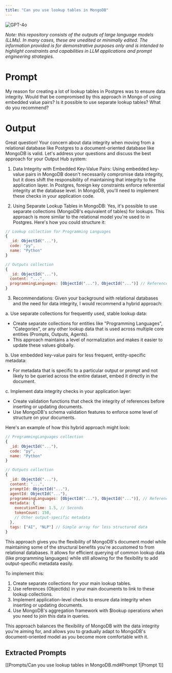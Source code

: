 ```yaml
---
title: "Can you use lookup tables in MongoDB"
---
```

![GPT-4o](https://img.shields.io/badge/GPT--4o-3333FF?style=for-the-badge&logo=openai&logoColor=white)



*Note: this repository consists of the outputs of large language models (LLMs). In many cases, these are unedited or minimally edited. The information provided is for demonstrative purposes only and is intended to highlight constraints and capabilities in LLM applications and prompt engineering strategies.*


# Prompt
My reason for creating a lot of lookup tables in Postgres was to ensure data integrity. Would that be compromised by this approach in Mongo of using embedded value pairs? Is it possible to use separate lookup tables? What do you recommend?

# Output

Great question! Your concern about data integrity when moving from a relational database like Postgres to a document-oriented database like MongoDB is valid. Let's address your questions and discuss the best approach for your Output Hub system:

1. Data Integrity with Embedded Key-Value Pairs:
Using embedded key-value pairs in MongoDB doesn't necessarily compromise data integrity, but it does shift the responsibility of maintaining that integrity to the application layer. In Postgres, foreign key constraints enforce referential integrity at the database level. In MongoDB, you'll need to implement these checks in your application code.

2. Using Separate Lookup Tables in MongoDB:
Yes, it's possible to use separate collections (MongoDB's equivalent of tables) for lookups. This approach is more similar to the relational model you're used to in Postgres. Here's how you could structure it:

```javascript
// Lookup collection for Programming Languages
{
  _id: ObjectId("..."),
  code: "py",
  name: "Python"
}

// Outputs collection
{
  _id: ObjectId("..."),
  content: "...",
  programmingLanguages: [ObjectId("..."), ObjectId("...")] // References to Programming Languages
}
```

3. Recommendations:
Given your background with relational databases and the need for data integrity, I would recommend a hybrid approach:

a. Use separate collections for frequently used, stable lookup data:
   - Create separate collections for entities like "Programming Languages", "Categories", or any other lookup data that is used across multiple core entities (Prompts, Outputs, Agents).
   - This approach maintains a level of normalization and makes it easier to update these values globally.

b. Use embedded key-value pairs for less frequent, entity-specific metadata:
   - For metadata that is specific to a particular output or prompt and not likely to be queried across the entire dataset, embed it directly in the document.

c. Implement data integrity checks in your application layer:
   - Create validation functions that check the integrity of references before inserting or updating documents.
   - Use MongoDB's schema validation features to enforce some level of structure on your documents.

Here's an example of how this hybrid approach might look:

```javascript
// ProgrammingLanguages collection
{
  _id: ObjectId("..."),
  code: "py",
  name: "Python"
}

// Outputs collection
{
  _id: ObjectId("..."),
  content: "...",
  promptId: ObjectId("..."),
  agentId: ObjectId("..."),
  programmingLanguages: [ObjectId("..."), ObjectId("...")], // References to ProgrammingLanguages
  metadata: {
    executionTime: 1.5, // Seconds
    tokenCount: 150,
    // Other output-specific metadata
  },
  tags: ["AI", "NLP"] // Simple array for less structured data
}
```

This approach gives you the flexibility of MongoDB's document model while maintaining some of the structural benefits you're accustomed to from relational databases. It allows for efficient querying of common lookup data (like programming languages) while still allowing for the flexibility to add output-specific metadata easily.

To implement this:
1. Create separate collections for your main lookup tables.
2. Use references (ObjectIds) in your main documents to link to these lookup collections.
3. Implement application-level checks to ensure data integrity when inserting or updating documents.
4. Use MongoDB's aggregation framework with $lookup operations when you need to join this data in queries.

This approach balances the flexibility of MongoDB with the data integrity you're aiming for, and allows you to gradually adapt to MongoDB's document-oriented model as you become more comfortable with it.
 




## Extracted Prompts
[[Prompts/Can you use lookup tables in MongoDB.md#Prompt 1|Prompt 1]]

